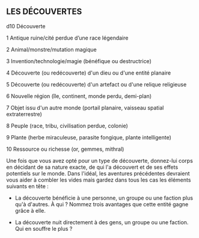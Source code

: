 ## LES DÉCOUVERTES


d10 Découverte

1 Antique ruine/cité perdue d’une race légendaire

2 Animal/monstre/mutation magique

3 Invention/technologie/magie (bénéfique ou destructrice)

4 Découverte (ou redécouverte) d'un dieu ou d'une
entité planaire

5 Découverte (ou redécouverte) d'un artefact ou d'une
relique religieuse

6 Nouvelle région (île, continent, monde perdu, demi-plan)

7 Objet issu d'un autre monde (portail planaire,
vaisseau spatial extraterrestre)

8 Peuple (race, tribu, civilisation perdue, colonie)

9 Plante (herbe miraculeuse, parasite fongique, plante
intelligente)

10 Ressource ou richesse (or, gemmes, mithral)

Une fois que vous avez opté pour un type de découverte,
donnez-lui corps en décidant de sa nature exacte, de qui
l'a découvert et de ses effets potentiels sur le monde. Dans
l'idéal, les aventures précédentes devraient vous aider à
combler les vides mais gardez dans tous les cas les éléments
suivants en tête :

+ La découverte bénéficie à une personne, un groupe ou une
faction plus qu'à d'autres. À qui ? Nommez trois avantages
que cette entité gagne grâce à elle.

+ La découverte nuit directement à des gens, un groupe ou
une faction. Qui en souffre le plus ?
